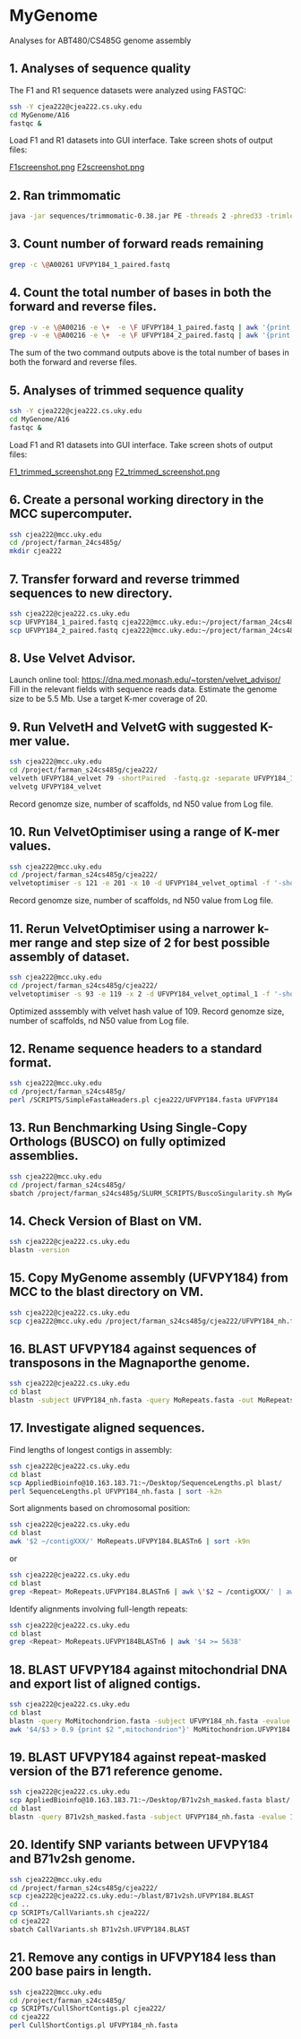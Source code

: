 # MyGenome
Analyses for ABT480/CS485G genome assembly 

## 1. Analyses of sequence quality 
The F1 and R1 sequence datasets were analyzed using FASTQC: 
```bash
ssh -Y cjea222@cjea222.cs.uky.edu
cd MyGenome/A16
fastqc &
```
Load F1 and R1 datasets into GUI interface. 
Take screen shots of output files:

[F1screenshot.png](/data/F1screenshot.png)
[F2screenshot.png](/data/F2screenshot.png)

## 2. Ran trimmomatic
```bash
java -jar sequences/trimmomatic-0.38.jar PE -threads 2 -phred33 -trimlog file.txt MyGenome/A16/UFVPY184_1.fq.gz MyGenome/A16/UFVPY184_2.fq.gz UFVPY184_1_paired.fastq UFVPY184_1_unpaired.fastq UFVPY184_2_paired.fastq UFVPY184_2_unpaired.fastq ILLUMINACLIP:MyGenome/A16/adaptors.fasta:2:30:10 SLIDINGWINDOW:20:20 MINLEN:100
```

## 3. Count number of forward reads remaining
```bash
grep -c \@A00261 UFVPY184_1_paired.fastq 
```

## 4. Count the total number of bases in both the forward and reverse files. 
```bash
grep -v -e \@A00216 -e \+  -e \F UFVPY184_1_paired.fastq | awk '{print length($0)}' | paste -sd+ | bc
grep -v -e \@A00216 -e \+  -e \F UFVPY184_2_paired.fastq | awk '{print length($0)}' | paste -sd+ | bc
```

The sum of the two command outputs above is the total number of bases in both the forward and reverse files. 

## 5. Analyses of trimmed sequence quality
```bash
ssh -Y cjea222@cjea222.cs.uky.edu
cd MyGenome/A16
fastqc &
```

Load F1 and R1 datasets into GUI interface. 
Take screen shots of output files:

[F1_trimmed_screenshot.png](/data/F1_trimmed_screenshot.png)
[F2_trimmed_screenshot.png](/data/F2_trimmed_screenshot.png)

## 6. Create a personal working directory in the MCC supercomputer. 
```bash
ssh cjea222@mcc.uky.edu
cd /project/farman_24cs485g/
mkdir cjea222
```

## 7. Transfer forward and reverse trimmed sequences to new directory. 
```bash
ssh cjea222@cjea222.cs.uky.edu
scp UFVPY184_1_paired.fastq cjea222@mcc.uky.edu:~/project/farman_24cs485g/cjea222
scp UFVPY184_2_paired.fastq cjea222@mcc.uky.edu:~/project/farman_24cs485g/cjea222
```

## 8. Use Velvet Advisor. 
Launch online tool: https://dna.med.monash.edu/~torsten/velvet_advisor/
Fill in the relevant fields with sequence reads data. 
Estimate the genome size to be 5.5 Mb.
Use a target K-mer coverage of 20. 

## 9. Run VelvetH and VelvetG with suggested K-mer value. 
```bash
ssh cjea222@mcc.uky.edu
cd /project/farman_s24cs485g/cjea222/
velveth UFVPY184_velvet 79 -shortPaired  -fastq.gz -separate UFVPY184_1_paired.fastq UFVPY184_2_paired.fastq
velvetg UFVPY184_velvet
```
Record genomze size, number of scaffolds, nd N50 value from Log file. 

## 10. Run VelvetOptimiser using a range of K-mer values. 
```bash
ssh cjea222@mcc.uky.edu
cd /project/farman_s24cs485g/cjea222/
velvetoptimiser -s 121 -e 201 -x 10 -d UFVPY184_velvet_optimal -f '-shortPaired -fastq.gz  -separate UFVPY184_1_paired.fastq UFVPY184_2_paired.fastq' -t 1
```
Record genomze size, number of scaffolds, nd N50 value from Log file. 

## 11. Rerun VelvetOptimiser using a narrower k-mer range and step size of 2 for best possible assembly of dataset. 
```bash
ssh cjea222@mcc.uky.edu
cd /project/farman_s24cs485g/cjea222/
velvetoptimiser -s 93 -e 119 -x 2 -d UFVPY184_velvet_optimal_1 -f '-shortPaired -fastq.gz  -separate UFVPY184_1_paired.fastq UFVPY184_2_paired.fastq' -t 1
```
Optimized asssembly with velvet hash value of 109. 
Record genomze size, number of scaffolds, nd N50 value from Log file. 

## 12. Rename sequence headers to a standard format.
```bash
ssh cjea222@mcc.uky.edu
cd /project/farman_s24cs485g/
perl /SCRIPTS/SimpleFastaHeaders.pl cjea222/UFVPY184.fasta UFVPY184
```

## 13. Run Benchmarking Using Single-Copy Orthologs (BUSCO) on fully optimized assemblies. 
```bash
ssh cjea222@mcc.uky.edu
cd /project/farman_s24cs485g/
sbatch /project/farman_s24cs485g/SLURM_SCRIPTS/BuscoSingularity.sh MyGenome.fasta
```

## 14. Check Version of Blast on VM. 
```bash
ssh cjea222@cjea222.cs.uky.edu
blastn -version 
```

## 15. Copy MyGenome assembly (UFVPY184) from MCC to the blast directory on VM.
```bash
ssh cjea222@cjea222.cs.uky.edu
scp cjea222@mcc.uky.edu /project/farman_s24cs485g/cjea222/UFVPY184_nh.fasta blast/
```

## 16. BLAST UFVPY184 against sequences of transposons in the Magnaporthe genome.
```bash
ssh cjea222@cjea222.cs.uky.edu
cd blast
blastn -subject UFVPY184_nh.fasta -query MoRepeats.fasta -out MoRepeats.MyGenome.BLASTn(0-11) -evalue 1e-20 -outfmt (0-11)
```

## 17. Investigate aligned sequences. 
Find lengths of longest contigs in assembly: 
```bash
ssh cjea222@cjea222.cs.uky.edu
cd blast
scp AppliedBioinfo@10.163.183.71:~/Desktop/SequenceLengths.pl blast/
perl SequenceLengths.pl UFVPY184_nh.fasta | sort -k2n
```

Sort alignments based on chromosomal position: 
```bash
ssh cjea222@cjea222.cs.uky.edu
cd blast 
awk '$2 ~/contigXXX/' MoRepeats.UFVPY184.BLASTn6 | sort -k9n
```
or
```bash
ssh cjea222@cjea222.cs.uky.edu
cd blast 
grep <Repeat> MoRepeats.UFVPY184.BLASTn6 | awk \'$2 ~ /contigXXX/' | awk '$9 > (start position) && $9 < (end position)' | sort -k9n
```

Identify alignments involving full-length repeats: 
```bash
ssh cjea222@cjea222.cs.uky.edu
cd blast 
grep <Repeat> MoRepeats.UFVPY184BLASTn6 | awk '$4 >= 5638'
```

## 18. BLAST UFVPY184 against mitochondrial DNA and export list of aligned contigs. 
```bash
ssh cjea222@cjea222.cs.uky.edu
cd blast
blastn -query MoMitochondrion.fasta -subject UFVPY184_nh.fasta -evalue 1e-50 -max_target_seqs 20000 -outfmt '6 qseqid sseqid slen length qstart qend sstart send btop' -out MoMitochondrion.UFVPY184.BLAST
awk '$4/$3 > 0.9 {print $2 ",mitochondrion"}' MoMitochondrion.UFVPY184.BLAST > MyGenome_mitochondrion.csv
```

## 19. BLAST UFVPY184 against repeat-masked version of the B71 reference genome. 
```bash
ssh cjea222@cjea222.cs.uky.edu
scp AppliedBioinfo@10.163.183.71:~/Desktop/B71v2sh_masked.fasta blast/ 
cd blast
blastn -query B71v2sh_masked.fasta -subject UFVPY184_nh.fasta -evalue 1e-50 -max_target_seqs 20000 -outfmt '6 qseqid sseqid qstart qend sstart send btop' -out B71v2sh.UFVPY184.BLAST
```

## 20. Identify SNP variants between UFVPY184 and B71v2sh genome. 
```bash
ssh cjea222@mcc.uky.edu
cd /project/farman_s24cs485g/cjea222/
scp cjea222@cjea222.cs.uky.edu:~/blast/B71v2sh.UFVPY184.BLAST
cd ..
cp SCRIPTs/CallVariants.sh cjea222/
cd cjea222
sbatch CallVariants.sh B71v2sh.UFVPY184.BLAST
```

## 21. Remove any contigs in UFVPY184 less than 200 base pairs in length.
```bash
ssh cjea222@mcc.uky.edu
cd /project/farman_s24cs485g/
cp SCRIPTs/CullShortContigs.pl cjea222/
cd cjea222
perl CullShortContigs.pl UFVPY184_nh.fasta
```
